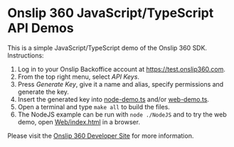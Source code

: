 # Onslip 360 JavaScript/TypeScript API Demos

This is a simple JavaScript/TypeScript demo of the Onslip 360 SDK. Instructions:

1. Log in to your Onslip Backoffice account at <https://test.onslip360.com>.
2. From the top right menu, select *API Keys*.
3. Press *Generate Key*, give it a name and alias, specify permissions and generate the key.
4. Insert the generated key into [node-demo.ts](NodeJS/src/node-demo.ts) and/or [web-demo.ts](Web/src/web-demo.ts).
5. Open a terminal and type `make all` to build the files.
6. The NodeJS example can be run with `node ./NodeJS` and to try the web demo, open [Web/index.html](Web/index.html) in
   a browser.

Please visit the [Onslip 360 Developer Site](https://developer.onslip360.com/) for more information.
